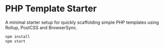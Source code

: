 # PHP Template Starter

A minimal starter setup for quickly scaffolding simple PHP templates using Rollup, PostCSS and BrowserSync.

```bash
npm install
npm start
```

